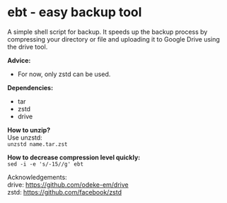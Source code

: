 # ebt - easy backup tool
A simple shell script for backup. It speeds up the backup process by compressing your directory or file and uploading it to Google Drive using the drive tool. </br>

**Advice:**
- For now, only zstd can be used.

**Dependencies:**
- tar
- zstd
- drive

**How to unzip?** </br>
Use unzstd: </br>
```unzstd name.tar.zst```

**How to decrease compression level quickly:** </br>
```sed -i -e 's/-15//g' ebt```

Acknowledgements: <br>
drive: https://github.com/odeke-em/drive </br>
zstd: https://github.com/facebook/zstd
